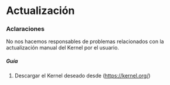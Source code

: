 # Actualización 

### Aclaraciones

No nos hacemos responsables de problemas relacionados con la actualización manual del Kernel por el usuario. 

##### Guía

1. Descargar el Kernel deseado desde (https://kernel.org/)


